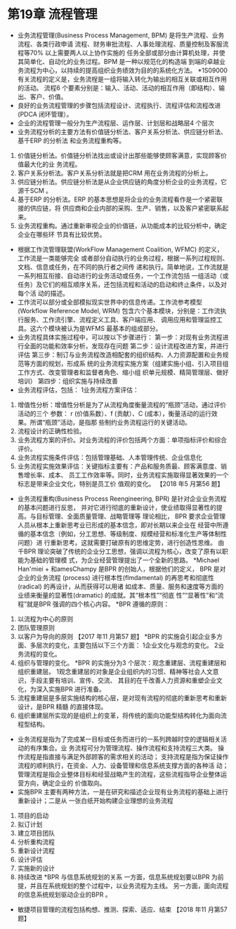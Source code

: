 
# 第19章 流程管理
- 业务流程管理(Business Process Management, BPM) 是将生产流程、业务流程、各类行政申请
流程、财务审批流程、人事处理流程、质量控制及客服流程等70% 以上需要两人以上协作实施的
任务全部或部分由计算机处理，并使其简单化、自动化的业务过程。BPM 是一种以规范化的构造端
到端的卓越业务流程为中心，以持续的提高组织业务绩效为目的的系统化方法。
*1S09000 有关流程的定义是，业务流桯是一组将输入转化为输出的相互关联或相互作用的活动。
流程6 个要素分别是：输入、活动、活动的相互作用（即结构）、输出、客户、价值。
- 良好的业务流程管理的步骤包括流程设计、流程执行、流程评估和流程改进(PDCA 闭环管理）。
- 企业的流程管理一般分为生产流程层、运作层、计划层和战略层4 个层次
- 业务流程分析的主要方法有价值链分析法、客户关系分析法、供应链分析法、基千ERP 的分析法
和业务流程重构等。
1. 价值链分析法。价值链分析法找出或设计出那些能够使顾客满意，实现顾客价值最大化的业
务流程。
2. 客户关系分析法。客户关系分析法就是把CRM 用在业务流程的分析上。
3. 供应链分析法。供应链分析法是从企业供应链的角度分析企业的业务流程，它源千SCM 。
4. 基于ERP 的分析法。ERP 的基本思想是将企业的业务流程看作是一个紧密联接的供应链，将
供应商和企业内部的采购、生产、销售，以及客户紧密联系起来。
5. 业务流程重构。通过重新审视企业的价值链，从功能成本的比较分析中，确定企业在哪些环
节具有比较优势。
- 根据工作流管理联盟(WorkFlow Management Coalition, WFMC) 的定义，工作流是一类能够完全
或者部分自动执行的业务过程，根据一系列过程规则、文档、信息或任务，在不同的执行者之间传
递和执行。简单地说，工作流就是一系列相互衔接、自动进行的业务活动或任务，一个工作流包括
一组活动（或任务）及它们的相互顺序关系，还包括流程和活动的启动和终止条件，以及对每个活
动的描述。
- 工作流可以部分或全部模拟现实世界中的信息传递。工作流参考模型(Workflow Reference Model,
WRM) 包含六个基本模块，分别是：工作流执行服务、工作流引擎、流程定义工具、客户端应用、
调用应用和管理监控工具。这六个模块被认为是WFMS 最基本的组成部分。
- 业务流程具体实施过程中，可以按以下步骤进行：
第一步：对现有业务流程进行全面的功能和效率分析，发现存在问题
第二步：设计流程改进方案，并进行评估
第三步：制订与业务流程改造相配套的组织结构、人力资源配置和业务规范等方面的规划，形成系
统的业务流程实施方案（组建实施小组、引入项目组工作方式、改变管理者和监督者角色、缩小组
织单元规模、精简管理层、做好培训）
第四步：组织实施与持续改善
- 业务流程评估，包括：
1业务流程方案评估：
1. 增值性分析：增值性分析是为了从流程角度衡量流程的“瓶颈”活动，通过评价活动的三个
参数： r (价值系数）、f (贡献）、C (成本），衡量活动的运行效果。所谓“瓶颈”活动，是指那
些制约业务流程运行的关键活动。
2. 流程设计的正确性检验。
3. 业务流程方案的评价。对业务流程的评价包括两个方面：单项指标评价和综合评价。
2. 业务流程实施条件评估：包括管理基础、人本管理传统、企业信息化
3. 业务流程实施效果评估：关键指标主要有：产品和服务质最、顾客满意度、销售增长率、成本、
员工工作效率等。同时，业务流程实施取得显著效果的一个标志是带来企业文化，特别是员工价
值观的变化。
【2018 年5 月第56 题】
- 业务流程重构(Business Process Reengineering, BPR) 是针对企业业务流程的基本问题进行反思，
并对它进行彻底的重新设计，使业绩取得显著性的提高。与目标管理、全面质量管理、战略管理等
理论相比， BPR 要求企业管理人员从根本上重新思考业已形成的基本信念，即对长期以来企业在
经营中所遵循的基本信念（例如，分工思想、等级制度、规模经营和标准化生产等体制性问题）进
行重新思考。这就需要打破原有的思维定势，进行创造性思维。
由千BPR 理论突破了传统的企业分工思想，强调以流程为核心，改变了原有以职能为基础的管理模
式，为企业经营管理提出了一个全新的思路。
*Michael Han'miei   +  和amesChampy 是BPR 的创始人，根据他们的定义， BPR 是对企业的业务流程
(process) 进行根本性(flmdamental) 的再思考和彻底性(radical) 的再设计，从而获得可以用诸
如成本、质量、服务和速度等方面的业绩来衡量的显著性(dramatic) 的成就。其“根本性”“彻底
性”“显著性”和“流程”就是BPR 强调的四个核心内容。
*BPR 遵循的原则：
1. 以流程为中心的原则
2. 团队管理原则
3. 以客户为导向的原则
【2017 年11 月第57 题】
*BPR 的实施会引起企业多方面、多层次的变化，主要包括以下三个方面：
1企业文化与观念的变化。
2业务流程的变化。
3. 组织与管理的变化。
*BPR 的实施分为3 个层次：观念重建层、流程重建层和组织重建层。
1观念重建层的对象是企业组织内的习惯、精神等社会人文意识，手段主要有培训、宣传、交流、
其目的在千改善人力资源和重塑企业文化，为深入实施BPR 进行准备。
2. 流程重建层是多层实施结构的核心层，是对现有流程的彻底的重新思考和重新设计，是BPR 精髓
的直接体现。
3. 组织重建层所实现的是组织上的变革，将传统的面向功能型结构转化为面向流程型结构。
- 业务流程是指为了完成某一目标或任务而进行的一系列跨越时空的逻辑相关活动的有序集合。业
务流程可分为管理流程、操作流程和支持流程三大类。
操作流程是指直接与满足外部顾客的需求相关的活动；
支持流程是指为保证操作流程的顺利执行，在资金、人力、设备管理和信息系统支撑方面的各种活
动；
管理流程是指企业整体目标和经营战略产生的流程，这些流程指导企业整体运营方向，确定企业的
价值取向。
- 实施BPR 主要有两种方法，一是在研究和描述企业现有业务流程的基础上进行重新设计；二是从
一张白纸开始构建企业理想的业务流程
1. 项目的启动
2. 拟订计划
3. 建立项目团队
4. 分析重构流程
5. 重新设计流程
6. 设计评估
7. 实施新的设计
8. 持续改进
*BPR 与信息系统规划的关系
一方面，信息系统规划要以BPR 为前提，并且在系统规划的整个过程中，以业务流程为主线。
另一方面，面向流程的信息系统规划驱动企业的BPR 。
- 敏捷项目管理的流程包括构想、推测、探索、适应、结束
【2018 年11 月第57 题】
